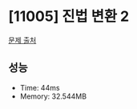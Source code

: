 # [11005] 진법 변환 2

[문제 출처](https://www.acmicpc.net/problem/11005)

## 성능

- Time: 44ms
- Memory: 32.544MB